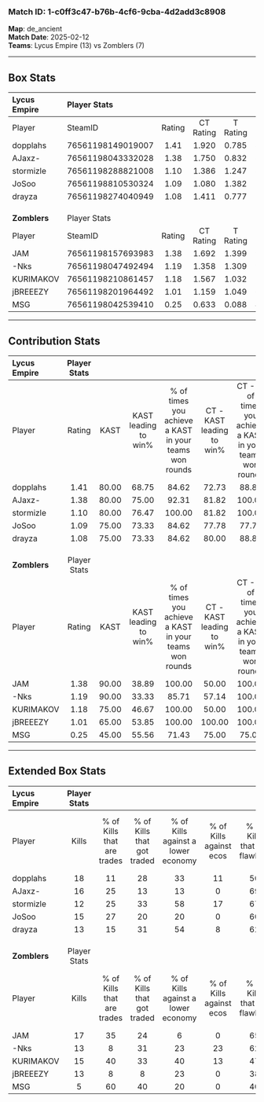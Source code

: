 ### Match ID: 1-c0ff3c47-b76b-4cf6-9cba-4d2add3c8908  
**Map**: de_ancient  
**Match Date**: 2025-02-12  
**Teams**: Lycus Empire (13) vs Zomblers (7)  

---  

## Box Stats  

| **Lycus Empire** | Player Stats      |        |           |          |       |       |       |         |        |      |     |
| :- | :- | :-: | :-: | :-: | :-: | :-: | :-: | :-: | :-: | :-: | :-: |
| Player           | SteamID           | Rating | CT Rating | T Rating | KAST  |  ADR  | Kills | Assists | Deaths | K/D  | HS% |
| dopplahs         | 76561198149019007 |  1.41  |   1.920   |  0.785   | 80.00 | 95.7  |  18   |    6    |   13   | 1.38 | 55  |
| AJaxz-           | 76561198043332028 |  1.38  |   1.750   |  0.832   | 80.00 | 90.0  |  16   |    4    |   10   | 1.60 | 56  |
| stormizle        | 76561198288821008 |  1.10  |   1.386   |  1.247   | 80.00 | 77.3  |  12   |    8    |   13   | 0.92 | 50  |
| JoSoo            | 76561198810530324 |  1.09  |   1.080   |  1.382   | 75.00 | 62.6  |  15   |    2    |   14   | 1.07 | 60  |
| drayza           | 76561198274040949 |  1.08  |   1.411   |  0.777   | 75.00 | 72.7  |  13   |    4    |   13   | 1.00 | 23  |
|                  |                   |        |           |          |       |       |       |         |        |      |     |
|                  |                   |        |           |          |       |       |       |         |        |      |     |
|                  |                   |        |           |          |       |       |       |         |        |      |     |
| **Zomblers**     | Player Stats      |        |           |          |       |       |       |         |        |      |     |
| Player           | SteamID           | Rating | CT Rating | T Rating | KAST  |  ADR  | Kills | Assists | Deaths | K/D  | HS% |
| JAM              | 76561198157693983 |  1.38  |   1.692   |  1.399   | 90.00 | 103.8 |  17   |   10    |   17   | 1.00 | 35  |
| -Nks             | 76561198047492494 |  1.19  |   1.358   |  1.309   | 90.00 | 85.6  |  13   |    7    |   15   | 0.87 | 61  |
| KURIMAKOV        | 76561198210861457 |  1.18  |   1.567   |  1.032   | 75.00 | 78.3  |  15   |    4    |   13   | 1.15 | 46  |
| jBREEEZY         | 76561198201964492 |  1.01  |   1.159   |  1.049   | 65.00 | 72.5  |  13   |    6    |   13   | 1.00 | 69  |
| MSG              | 76561198042539410 |  0.25  |   0.633   |  0.088   | 45.00 | 19.2  |   5   |    2    |   16   | 0.31 | 40  |
---  

## Contribution Stats  

| **Lycus Empire** | Player Stats |       |                      |                                                        |                           |                                                             |                          |                                                            |
| :- | :-: | :-: | :-: | :-: | :-: | :-: | :-: | :-: |
| Player           |    Rating    | KAST  | KAST leading to win% | % of times you achieve a KAST in your teams won rounds | CT - KAST leading to win% | CT - % of times you achieve a KAST in your teams won rounds | T - KAST leading to win% | T - % of times you achieve a KAST in your teams won rounds |
| dopplahs         |     1.41     | 80.00 |        68.75         |                         84.62                          |           72.73           |                            88.89                            |          60.00           |                           75.00                            |
| AJaxz-           |     1.38     | 80.00 |        75.00         |                         92.31                          |           81.82           |                           100.00                            |          60.00           |                           75.00                            |
| stormizle        |     1.10     | 80.00 |        76.47         |                         100.00                         |           81.82           |                           100.00                            |          66.67           |                           100.00                           |
| JoSoo            |     1.09     | 75.00 |        73.33         |                         84.62                          |           77.78           |                            77.78                            |          66.67           |                           100.00                           |
| drayza           |     1.08     | 75.00 |        73.33         |                         84.62                          |           80.00           |                            88.89                            |          60.00           |                           75.00                            |
|                  |              |       |                      |                                                        |                           |                                                             |                          |                                                            |
|                  |              |       |                      |                                                        |                           |                                                             |                          |                                                            |
|                  |              |       |                      |                                                        |                           |                                                             |                          |                                                            |
| **Zomblers**     | Player Stats |       |                      |                                                        |                           |                                                             |                          |                                                            |
| Player           |    Rating    | KAST  | KAST leading to win% | % of times you achieve a KAST in your teams won rounds | CT - KAST leading to win% | CT - % of times you achieve a KAST in your teams won rounds | T - KAST leading to win% | T - % of times you achieve a KAST in your teams won rounds |
| JAM              |     1.38     | 90.00 |        38.89         |                         100.00                         |           50.00           |                           100.00                            |          30.00           |                           100.00                           |
| -Nks             |     1.19     | 90.00 |        33.33         |                         85.71                          |           57.14           |                           100.00                            |          18.18           |                           66.67                            |
| KURIMAKOV        |     1.18     | 75.00 |        46.67         |                         100.00                         |           50.00           |                           100.00                            |          42.86           |                           100.00                           |
| jBREEEZY         |     1.01     | 65.00 |        53.85         |                         100.00                         |          100.00           |                           100.00                            |          33.33           |                           100.00                           |
| MSG              |     0.25     | 45.00 |        55.56         |                         71.43                          |           75.00           |                            75.00                            |          40.00           |                           66.67                            |
---  

## Extended Box Stats  

| **Lycus Empire** | Player Stats |                            |                            |                                    |                         |                              |                                 |        |                             |                                     |                          |                               |                            |
| :- | :-: | :-: | :-: | :-: | :-: | :-: | :-: | :-: | :-: | :-: | :-: | :-: | :-: |
| Player           |    Kills     | % of Kills that are trades | % of Kills that got traded | % of Kills against a lower economy | % of Kills against ecos | % of Kills that are flawless | % of Kills that are close duels | Deaths | % of Deaths that get traded | % of Deaths against a lower economy | % of Deaths against ecos | % of Deaths that are flawless | % of Deaths that are close |
| dopplahs         |      18      |             11             |             28             |                 33                 |           11            |              50              |                6                |   13   |             15              |                 15                  |            0             |              46               |             8              |
| AJaxz-           |      16      |             25             |             13             |                 13                 |            0            |              69              |                6                |   10   |              0              |                 30                  |            0             |              50               |             10             |
| stormizle        |      12      |             25             |             33             |                 58                 |           17            |              67              |                8                |   13   |             54              |                 23                  |            0             |              46               |             8              |
| JoSoo            |      15      |             27             |             20             |                 20                 |            0            |              60              |                7                |   14   |             29              |                 29                  |            7             |              64               |             7              |
| drayza           |      13      |             15             |             31             |                 54                 |            8            |              62              |                8                |   13   |             23              |                  8                  |            0             |              54               |             8              |
|                  |              |                            |                            |                                    |                         |                              |                                 |        |                             |                                     |                          |                               |                            |
|                  |              |                            |                            |                                    |                         |                              |                                 |        |                             |                                     |                          |                               |                            |
|                  |              |                            |                            |                                    |                         |                              |                                 |        |                             |                                     |                          |                               |                            |
| **Zomblers**     | Player Stats |                            |                            |                                    |                         |                              |                                 |        |                             |                                     |                          |                               |                            |
| Player           |    Kills     | % of Kills that are trades | % of Kills that got traded | % of Kills against a lower economy | % of Kills against ecos | % of Kills that are flawless | % of Kills that are close duels | Deaths | % of Deaths that get traded | % of Deaths against a lower economy | % of Deaths against ecos | % of Deaths that are flawless | % of Deaths that are close |
| JAM              |      17      |             35             |             24             |                 6                  |            0            |              65              |               18                |   17   |             29              |                 18                  |            6             |              47               |             6              |
| -Nks             |      13      |             8              |             31             |                 23                 |           23            |              62              |                0                |   15   |             33              |                 13                  |            0             |              40               |             13             |
| KURIMAKOV        |      15      |             40             |             33             |                 40                 |           13            |              47              |                7                |   13   |             15              |                 15                  |            8             |              62               |             8              |
| jBREEEZY         |      13      |             8              |             8              |                 23                 |            0            |              38              |                8                |   13   |             23              |                  8                  |            0             |              69               |             0              |
| MSG              |      5       |             60             |             40             |                 20                 |            0            |              40              |                0                |   16   |             19              |                 13                  |            6             |              94               |             6              |
